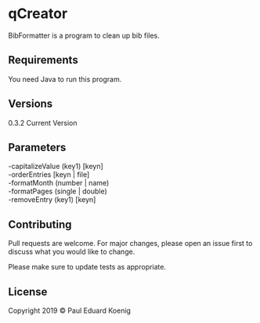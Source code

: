 # qCreator

BibFormatter is a program to clean up bib files.

## Requirements

You need Java to run this program.

## Versions

0.3.2 Current Version<br>


## Parameters

-capitalizeValue (key1) [keyn]<br>
-orderEntries [keyn | file]<br>
-formatMonth (number | name)<br>
-formatPages (single | double)<br>
-removeEntry (key1) [keyn]<br>

## Contributing
Pull requests are welcome. For major changes, please open an issue first to discuss what you would like to change.

Please make sure to update tests as appropriate.

## License
Copyright 2019 © Paul Eduard Koenig <br>


